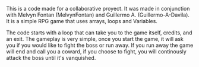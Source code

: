 This is a code made for a collaborative proyect. It was made in conjunction with Melvyn Fontan (MelvynFontan) and Guillermo A. (Guillermo-A-Davila). It is a simple RPG game that uses arrays, loops and Variables.

The code starts with a loop that can take you to the game itself, credits, and an exit. The gameplay is very simple, once you start the game, it will ask you if you would like to fight the boss or run away. If you run away the game will end and call you a coward, if you choose to fight, you will continously attack the boss until it's vanquished.
